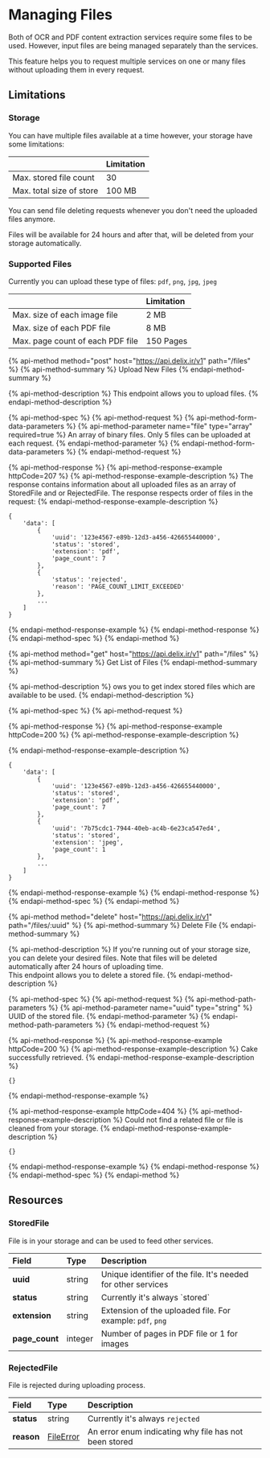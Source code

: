 # Managing Files

Both of OCR and PDF content extraction services require some files to be used. However, input files are being managed separately than the services.

This feature helps you to request multiple services on one or many files without uploading them in every request.

## Limitations

### Storage

You can have multiple files available at a time however, your storage have some limitations:

|  | Limitation |
| :--- | :--- |
| Max. stored file count | 30 |
| Max. total size of store | 100 MB |

You can send file deleting requests whenever you don't need the uploaded files anymore.

Files will be available for 24 hours and after that, will be deleted from your storage automatically.

### Supported Files

Currently you can upload these type of files: `pdf`, `png`, `jpg`, `jpeg`

|  | Limitation |
| :--- | :--- |
| Max. size of each image file | 2 MB |
| Max. size of each PDF file | 8 MB |
| Max. page count of each PDF file | 150 Pages |

{% api-method method="post" host="https://api.delix.ir/v1" path="/files" %}
{% api-method-summary %}
Upload New Files
{% endapi-method-summary %}

{% api-method-description %}
This endpoint allows you to upload files.
{% endapi-method-description %}

{% api-method-spec %}
{% api-method-request %}
{% api-method-form-data-parameters %}
{% api-method-parameter name="file" type="array" required=true %}
An array of binary files. Only 5 files can be uploaded at each request.
{% endapi-method-parameter %}
{% endapi-method-form-data-parameters %}
{% endapi-method-request %}

{% api-method-response %}
{% api-method-response-example httpCode=207 %}
{% api-method-response-example-description %}
The response contains information about all uploaded files as an array of StoredFile and or RejectedFile. The response respects order of files in the request:
{% endapi-method-response-example-description %}

```
{
    'data': [
        {
            'uuid': '123e4567-e89b-12d3-a456-426655440000',
            'status': 'stored',
            'extension': 'pdf',
            'page_count': 7
        },
        {
            'status': 'rejected',
            'reason': 'PAGE_COUNT_LIMIT_EXCEEDED'
        },
        ...
    ]
}
```
{% endapi-method-response-example %}
{% endapi-method-response %}
{% endapi-method-spec %}
{% endapi-method %}



{% api-method method="get" host="https://api.delix.ir/v1" path="/files" %}
{% api-method-summary %}
Get List of Files
{% endapi-method-summary %}

{% api-method-description %}
ows you to get index stored files which are available to be used.
{% endapi-method-description %}

{% api-method-spec %}
{% api-method-request %}

{% api-method-response %}
{% api-method-response-example httpCode=200 %}
{% api-method-response-example-description %}

{% endapi-method-response-example-description %}

```
{
    'data': [
        {
            'uuid': '123e4567-e89b-12d3-a456-426655440000',
            'status': 'stored',
            'extension': 'pdf',
            'page_count': 7
        },
        {
            'uuid': '7b75cdc1-7944-40eb-ac4b-6e23ca547ed4',
            'status': 'stored',
            'extension': 'jpeg',
            'page_count': 1
        },
        ...
    ]
}
```
{% endapi-method-response-example %}
{% endapi-method-response %}
{% endapi-method-spec %}
{% endapi-method %}

{% api-method method="delete" host="https://api.delix.ir/v1" path="/files/:uuid" %}
{% api-method-summary %}
Delete File
{% endapi-method-summary %}

{% api-method-description %}
If you're running out of your storage size, you can delete your desired files. Note that files will be deleted automatically after 24 hours of uploading time.  
This endpoint allows you to delete a stored file.
{% endapi-method-description %}

{% api-method-spec %}
{% api-method-request %}
{% api-method-path-parameters %}
{% api-method-parameter name="uuid" type="string" %}
UUID of the stored file.
{% endapi-method-parameter %}
{% endapi-method-path-parameters %}
{% endapi-method-request %}

{% api-method-response %}
{% api-method-response-example httpCode=200 %}
{% api-method-response-example-description %}
Cake successfully retrieved.
{% endapi-method-response-example-description %}

```
{}
```
{% endapi-method-response-example %}

{% api-method-response-example httpCode=404 %}
{% api-method-response-example-description %}
Could not find a related file or file is cleaned from your storage.
{% endapi-method-response-example-description %}

```
{}
```
{% endapi-method-response-example %}
{% endapi-method-response %}
{% endapi-method-spec %}
{% endapi-method %}

## Resources

### StoredFile

File is in your storage and can be used to feed other services.

| Field | Type | Description |
| :--- | :--- | :--- |
| **uuid** | string | Unique identifier of the file. It's needed for other services |
| **status** | string | Currently it's always \`stored\` |
| **extension** | string | Extension of the uploaded file. For example: `pdf`, `png` |
| **page\_count** | integer | Number of pages in PDF file or 1 for images |

### RejectedFile

File is rejected during uploading process.

| Field | Type | Description |
| :--- | :--- | :--- |
| **status** | string | Currently it's always `rejected` |
| **reason** | [FileError](../errors.md) | An error enum indicating why file has not been stored |



